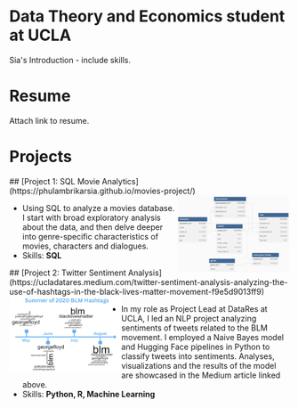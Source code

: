 # Data Theory and Economics student at UCLA
Sia's Introduction - include skills.

# Resume
Attach link to resume.

# Projects
<p>
## [Project 1: SQL Movie Analytics](https://phulambrikarsia.github.io/movies-project/)

<img align="right" width="40%" height="40%" src="/assets/img/schema.png">

- Using SQL to analyze a movies database. I start with broad exploratory analysis about the data, and then delve deeper into genre-specific characteristics of movies, characters and dialogues.
- Skills: **SQL**
</p>
<p>
## [Project 2: Twitter Sentiment Analysis](https://ucladatares.medium.com/twitter-sentiment-analysis-analyzing-the-use-of-hashtags-in-the-black-lives-matter-movement-f9e5d9013ff9)

<img align="left" width="40%" height="40%" src="/assets/img/timeline.png">

- In my role as Project Lead at DataRes at UCLA, I led an NLP project analyzing sentiments of tweets related to the BLM movement. I employed a Naive Bayes model and Hugging Face pipelines in Python to classify tweets into sentiments. Analyses, visualizations and the results of the model are showcased in the Medium article linked above.
- Skills: **Python, R, Machine Learning**
</p>
